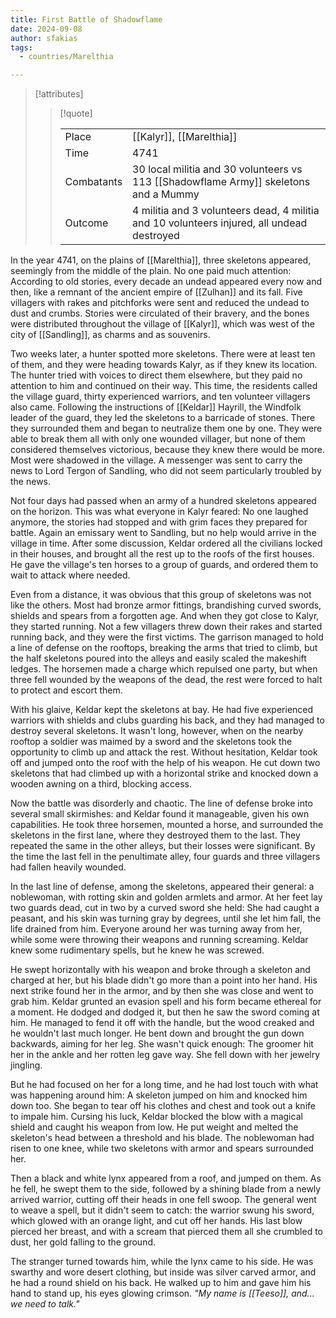 ```yaml
---
title: First Battle of Shadowflame
date: 2024-09-08
author: sfakias
tags:
  - countries/Marelthia

---
```

> [!attributes]
> 
> > [!quote]
> >
> > | | |
> > | --- | --- |
> > | Place | [[Kalyr]], [[Marelthia]] |
> > | Time | 4741 |
> > | Combatants | 30 local militia and 30 volunteers vs 113 [[Shadowflame Army]] skeletons and a Mummy |
> > | Outcome | 4 militia and 3 volunteers dead, 4 militia and 10 volunteers injured, all undead destroyed |

In the year 4741, on the plains of [[Marelthia]], three skeletons appeared, seemingly from the middle of the plain. No one paid much attention: According to old stories, every decade an undead appeared every now and then, like a remnant of the ancient empire of [[Zulhan]] and its fall. Five villagers with rakes and pitchforks were sent and reduced the undead to dust and crumbs. Stories were circulated of their bravery, and the bones were distributed throughout the village of [[Kalyr]], which was west of the city of [[Sandling]], as charms and as souvenirs.

Two weeks later, a hunter spotted more skeletons. There were at least ten of them, and they were heading towards Kalyr, as if they knew its location. The hunter tried with voices to direct them elsewhere, but they paid no attention to him and continued on their way. This time, the residents called the village guard, thirty experienced warriors, and ten volunteer villagers also came. Following the instructions of [[Keldar]] Hayrill, the Windfolk leader of the guard, they led the skeletons to a barricade of stones. There they surrounded them and began to neutralize them one by one. They were able to break them all with only one wounded villager, but none of them considered themselves victorious, because they knew there would be more. Most were shadowed in the village. A messenger was sent to carry the news to Lord Tergon of Sandling, who did not seem particularly troubled by the news.

Not four days had passed when an army of a hundred skeletons appeared on the horizon. This was what everyone in Kalyr feared: No one laughed anymore, the stories had stopped and with grim faces they prepared for battle. Again an emissary went to Sandling, but no help would arrive in the village in time. After some discussion, Keldar ordered all the civilians locked in their houses, and brought all the rest up to the roofs of the first houses. He gave the village's ten horses to a group of guards, and ordered them to wait to attack where needed.

Even from a distance, it was obvious that this group of skeletons was not like the others. Most had bronze armor fittings, brandishing curved swords, shields and spears from a forgotten age. And when they got close to Kalyr, they started running. Not a few villagers threw down their rakes and started running back, and they were the first victims. The garrison managed to hold a line of defense on the rooftops, breaking the arms that tried to climb, but the half skeletons poured into the alleys and easily scaled the makeshift ledges. The horsemen made a charge which repulsed one party, but when three fell wounded by the weapons of the dead, the rest were forced to halt to protect and escort them.

With his glaive, Keldar kept the skeletons at bay. He had five experienced warriors with shields and clubs guarding his back, and they had managed to destroy several skeletons. It wasn't long, however, when on the nearby rooftop a soldier was maimed by a sword and the skeletons took the opportunity to climb up and attack the rest. Without hesitation, Keldar took off and jumped onto the roof with the help of his weapon. He cut down two skeletons that had climbed up with a horizontal strike and knocked down a wooden awning on a third, blocking access.

Now the battle was disorderly and chaotic. The line of defense broke into several small skirmishes: and Keldar found it manageable, given his own capabilities. He took three horsemen, mounted a horse, and surrounded the skeletons in the first lane, where they destroyed them to the last. They repeated the same in the other alleys, but their losses were significant. By the time the last fell in the penultimate alley, four guards and three villagers had fallen heavily wounded.

In the last line of defense, among the skeletons, appeared their general: a noblewoman, with rotting skin and golden armlets and armor. At her feet lay two guards dead, cut in two by a curved sword she held: She had caught a peasant, and his skin was turning gray by degrees, until she let him fall, the life drained from him. Everyone around her was turning away from her, while some were throwing their weapons and running screaming. Keldar knew some rudimentary spells, but he knew he was screwed.

He swept horizontally with his weapon and broke through a skeleton and charged at her, but his blade didn't go more than a point into her hand. His next strike found her in the armor, and by then she was close and went to grab him. Keldar grunted an evasion spell and his form became ethereal for a moment. He dodged and dodged it, but then he saw the sword coming at him. He managed to fend it off with the handle, but the wood creaked and he wouldn't last much longer. He bent down and brought the gun down backwards, aiming for her leg. She wasn't quick enough: The groomer hit her in the ankle and her rotten leg gave way. She fell down with her jewelry jingling.

But he had focused on her for a long time, and he had lost touch with what was happening around him: A skeleton jumped on him and knocked him down too. She began to tear off his clothes and chest and took out a knife to impale him. Cursing his luck, Keldar blocked the blow with a magical shield and caught his weapon from low. He put weight and melted the skeleton's head between a threshold and his blade. The noblewoman had risen to one knee, while two skeletons with armor and spears surrounded her.

Then a black and white lynx appeared from a roof, and jumped on them. As he fell, he swept them to the side, followed by a shining blade from a newly arrived warrior, cutting off their heads in one fell swoop. The general went to weave a spell, but it didn't seem to catch: the warrior swung his sword, which glowed with an orange light, and cut off her hands. His last blow pierced her breast, and with a scream that pierced them all she crumbled to dust, her gold falling to the ground.

The stranger turned towards him, while the lynx came to his side. He was swarthy and wore desert clothing, but inside was silver carved armor, and he had a round shield on his back. He walked up to him and gave him his hand to stand up, his eyes glowing crimson. _"My name is [[Teeso]], and... we need to talk."_